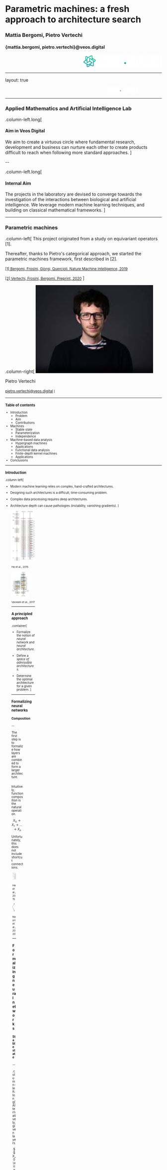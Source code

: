 <div class="row" style="width:100%;margin-top:200px">
  <h1 class="almost_white">Parametric machines: a fresh approach to
                           architecture search</h1>
  <h3 class="almost_white">Mattia Bergomi, Pietro Vertechi</h3>
  <h4 class="almost_white">{mattia.bergomi, pietro.vertechi}@veos.digital</h4>
</div>
<div class="row" style="width:100%">
  <div class="column" style="width:100%;margin-left:50%">
    <img src="assets/logo_png/DarkIconLeft.png" width="50%">
  </div>
</div>

---

layout: true
<div class="footer">
  <img style ="margin-left:65%" src="assets/logo_png/DarkNoIcon.png" width="20%">
</div>

---

### Applied Mathematics and Artificial Intelligence Lab


.column-left.long[
<h4>Aim in Veos Digital</h4>
We aim to create a virtuous circle where fundamental research, development and
business can nurture each other to create products difficult to reach when
following more standard approaches.
]

--

.column-left.long[
<h4>Internal Aim</h4>
The projects in the laboratory are devised to converge towards the investigation
of the interactions between biological and artificial intelligence. We
leverage modern machine learning techniques, and building on
classical mathematical frameworks.
]

---

### Parametric machines

.column-left[
This project originated from a study on equivariant operators [1].

Thereafter, thanks to Pietro's categorical approach, we started the parametric
machines framework, first described in [2].

<a href="https://www.nature.com/articles/s42256-019-0087-3"><small>[1] Bergomi, Frosini, Giorgi, Quercioli. Nature Machine Intelligence, 2019</small></a>

<a href="https://arxiv.org/abs/2007.02777"><small>[2] Vertechi, Frosini, Bergomi. Preprint, 2020</small></a>
]

.column-right[
<img style ="" src="assets/pietro.jpeg" width="75%">

Pietro Vertechi

<small>pietro.vertechi@veos.digital<small>
]

---

### Table of contents

- Introduction
  - Problem
  - Aim
  - Contributions
- Machines
  - Stable state
  - Parameterization
  - Independence
- Machine-based data analysis
  - Hypergraph machines
  - Applications
  - Functional data analysis
  - Finite-depth kernel machines
  - Applications
- Conclusions

---

### Introduction

.column-left[
- Modern machine learning relies on complex, hand-crafted architectures.

- Designing such architectures is a difficult, time-consuming problem.

- Complex data processing requires deep architectures.

- Architecture depth can cause pathologies (instability, vanishing gradients).
]

<div class="column" style="width:15%;padding-left:4%">
  <img style ="" src="assets/resnet.png" width="100%">

  <small>He et al., 2015</small>
</div>
<div class="column" style="width:15%;padding-left:4%">
  <img style ="" src="assets/transformer.png" width="75%">

  <small>Vaswani et al., 2017</small>
<div>

---

### A principled approach

.container[
- Formalize the notion of *neural network* and *neural architecture*.

- Define a *space of admissible architectures*.

- Determine the optimal architecture for a given problem.
]

---

### Formalizing neural networks
#### Composition

--

<div class="column" style="width:50%">
The first step is to formalize how layers are combined to form a larger
architecture.

<br>
<br>

Intuitively, function composition is the natural operation.

$$X_0 \rightarrow X_1 \rightarrow \dots \rightarrow X_n$$

Unfortunately, this does not include shortcut connections.
</div>

<div class="column" style="width:15%;padding-left:4%">
  <img style ="" src="assets/resnet.png" width="100%">

  <small>He et al., 2015</small>
</div>
<div class="column" style="width:15%;padding-left:4%">
  <img style ="" src="assets/unet.png" width="60%">

  <small>Noori et al., 2020</small>
<div>

---

### Formalizing neural networks
#### Stable state

--

.column-left.long[
Alternatively, given layers

$$X_0 \xrightarrow{l_1} X_1 \xrightarrow{l_2} \dots \xrightarrow{l_n} X_n,$$

consider the global space

$$X = X_0 \oplus X_1 \oplus \dots \oplus X_n$$

and the global network function

$$f = l_1 + \dots + l_n \colon X \rightarrow X.$$
]

--

.column-right[
Given a starting point
$$(x\_0, 0, 0, \dots, 0) \in X\_0 \oplus X\_1 \oplus X\_2 \oplus \dots \oplus X\_n,$$
consider the evolution
\\[
  \begin{aligned}
  &(x\_0,\; 0,\; 0,\; \dots,\; 0)\\\\
  &(x\_0,\; l\_1(x\_0),\; 0,\; \dots,\; 0)\\\\
  &(x\_0,\; l\_1(x\_0),\; l\_2(l\_1(x\_0)),\; \dots,\; 0)\\\\
  &\vdots\\\\
  &(x\_0,\; l\_1(x\_0),\; l\_2(l\_1(x\_0)),\; \dots,\; l\_n(l\_\{n-1\}\dots(l\_1(x\_0))))\\\\
  \end{aligned}
\\]
]

--

.column-right[
  End point is solution of
  $$x = f(x) + x_0$$
]

---

### Formalizing neural networks
#### Stable state

.container[
The output of a network $f$ with input $x_0$ is any $x$ such that

$$x = f(x) + x_0,$$

that is to say, a stable state of the dynamical system

$$x \mapsto f(x) + x_0.$$
]

--

.container[
**Definition.**

We say that $f$ is a *machine* if, for any $x_0$, there is a unique solution to
$$x = f(x) + x_0,$$
and this unique solution depends smoothly on $x_0$.

Given a function in two arguments $f(x, p)$, we say that $f$ is a *parametric machine*
if, for all $p$, $f(-, p)$ is a machine.
]

---

### Formalizing neural networks
#### Independence

--

.container[
In practice we are computing $(I - f)^{-1}$, that is

$$x = (I - f)^{-1}(x_0).$$
]

--

.container[
If $f = f_1 + f_2$ and $f_1(af_2 + b) = f_1(b)$ then

\\[
  (I - f_1)(I - f_2) = I(I - f_2) - f_1(I - f_2) = I - f_2 - f_1.
\\]
]

--

.container[
Hence:
$$(I - f_1 - f_2)^{-1} = (I - f_2)^{-1}(I - f_1)^{-1}.$$

We say that $f_1$ *does not depend* on $f_2$.

If $f$ does not depend on itself, then $(I - f)^{-1} = I + f$.

]

---

### Classical architectures

.container[

$l_i$ does not depend on $l_j$ for $i \le j$:

$$X_0 \xrightarrow{l_1} X_1 \xrightarrow{l_2} \dots \xrightarrow{l_n} X_n,$$


The stable state can be computed as follows:

$$(I - l_1 - \cdots - l_n) ^{-1} = (I + l_n) \cdots (I + l_1).$$

In practice:

\\[
  \begin{aligned}
  &(x\_0,\; 0,\; 0,\; \dots,\; 0)\\\\
  &(x\_0,\; l\_1(x\_0),\; 0,\; \dots,\; 0)\\\\
  &(x\_0,\; l\_1(x\_0),\; l\_2(l\_1(x\_0)),\; \dots,\; 0)\\\\
  &\vdots\\\\
  &(x\_0,\; l\_1(x\_0),\; l\_2(l\_1(x\_0)),\; \dots,\; l\_n(l\_\{n-1\}\dots(l\_1(x\_0))))\\\\
  \end{aligned}
\\]
]

---

### Hypergraph machines
<div class="row">
  .column-left[
  Hypergraphs allow for edges to connect to arbitrarily large collections of vertices.
  Thus shortcut connections can be very complex.

  ]

  <div class="column" style="width:50%">
    <img style ="" src="assets/hypergraph.png" width="100%">
  </div>
</div>

---

### Hypergraph machines
#### Application

.column-left[
We can consider as starting architecture a directed graph whose nodes are
*activation functions*, and edges are *layers*.
]
--
<div class="column" style="width:45%">
  <img style ="" src="assets/hypergraph_pruning_start_training.png" width="100%">
</div>


---

### Hypergraph machines
#### Training and pruning

.column-left[
During training edges having sufficiently small Euclidean norm are pruned
]

<div class="column" style="width:45%">
  <img style ="" src="assets/hypergraph_pruning_start_training.png" width="100%">
</div>

---

### Hypergraph machines
#### Training and pruning

.column-left[
During training edges having sufficiently small Euclidean norm are pruned
]

<div class="column" style="width:45%">
  <img style ="" src="assets/hypergraph_pruning_end_training.png" width="100%">
</div>

---

### Hypergraph machines
#### Training and pruning

.column-left[
This process allows for finding complex convolutional architectures with
shortcut connections and minimal number of parameters without affecting the
overall performance of the network.
]

<div class="column" style="width:80%">
  <img style ="" src="assets/hypergraph_pruning_arch.png" width="100%">
</div>

---

### Hypergraph machines
#### Explainability

.column-left[
Getting rid of noisy filters allows one to compute reliable saliency maps.

**Figure.** Normalized saliency of a hypergraph machine's input
features. Unpublished research, realized with Maurizio Sanarico.
]
<div class="column" style="width:30%;margin-left:10%">
<img style ="" src="assets/anonymized.png" width="100%">
</br>
</div>
---

### Interlude

.container[
1. Hand-crafted architectures requires highly trained experts, and time-consuming fine-tuning.

2. We created a formal environment in which complex architectures and, more in general, machines can be described.

3. It is possible to describe machines via hypergraph (and their layering).

4. This construction allows for optimising both weights and architecture in one backward-pass.
]

---

exclude: true
### Contraction principle

.container[
Let us assume that $f$ "reduces distances". For example,
$$\left\Vert f(x) - f(y) \right\Vert \le 0.9 \left\Vert x - y \right\Vert.$$

Then the sequence
$$x_{n+1} = f(x_n) + x_0$$
converges to a fixed point $x = f(x) + x_0$, the stable state of $f$.
]

---

### Functional data analysis - intuition
.column-left[
Data can be seen as functions.
For instance, a handwritten trace can be seen as a static object, but also as
functions that describe the horizontal and vertical displacement in time.
]

.column-right[
<img style ="" src="assets/trace_in_time.gif" width="100%">
]


.column-left[
From this perspective, **functional analysis** is one of the most suitable framework to
operate on data.
]

--

.column-left[
**Examples.**
1. $C(I)$ is the space of all continuous functions on $I\subset\mathbb{R}$;
2. $L_1(I)$ is the space of functions on $I$, whose absolute value is integrable;
3. $L_2(I)$ are square integrable functions on the interval $I$.
]

---

### Kernel machines

.container[
Kernel machines use the kernel trick to work on Reproducing Kernel Hilbert
spaces.
]

.container[
**Important.** Every function $f$ is automatically equipped with a norm $\left\Vert - \right\Vert$.
Small norm $\Leftrightarrow$ regular solution.
]

---

### Finite-depth kernel machines - Applications
#### Fitting a 2d polynomial

.column-left.long[
We trained a kernel machine and a multilayer perceptron with the comparable
number of trainable parameters to fit
$$(2x - 1)^2 + 2y + xy - 3,$$
on a 6×6 grid of points.
]

.column-right[
<img style ="" src="assets/surf_kernel_comparison.png" width="70%">
]

.column-right[
<img style ="" src="assets/surf_grid_losses_log.png" width="70%">
]

---

### Finite-depth kernel machines - Applications
#### Interpolation of noisy data

.column-left.long[
We compared a kernel machine (514 parameters) in a noisy interpolation problem,
with a 2 layers perceptron (609 parameters) using both ReLU and sigmoid nonlinearities.
]

.column-right[
<img style ="" src="assets/noisy_sine.png" width="70%">
]

.column-right[
<img style ="" src="assets/noisy_sine_loss.png" width="70%">
]

---

### Finite-depth kernel machines - Applications
#### Regularization

.column-left.long[
Finally, we can evaluate how different regularization coefficients affect the
performance of the kernel machine.
]

.column-right[
<img style ="" src="assets/reg.png" width="70%">
]

.column-right[
<img style ="" src="assets/reg_loss.png" width="70%">
]


---

### Conclusions

.container[
- We provide a solid categorical foundation for the study of deep neural networks.

- The stable state generalizes the computation of a feedforward neural network.

- This notion encompasses both manually designed neural network architectures,
as well as their continuous counterpart such as Neural ODEs.

- We show how to build a complex machine from smaller machines with independence assumptions.

- It is also possible to show that nonlinear integral Volterra equations of the second kind are machines.

- Finite- and infinite-depth kernel machines are suitable for small datasets.
]

---

layout: false
class: center

<img style="margin-top: 20%" src="assets/logo_png/DarkIconLeft.png" width="50%">

{pietro.vertechi, mattia.bergomi}@veos.digital
